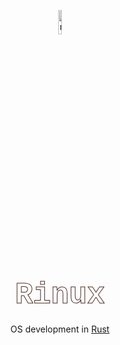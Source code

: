 <!-- 
MIT License

Copyright (c) 2022 AtomicGamer9523

Permission is hereby granted, free of charge, to any person obtaining a copy
of this software and associated documentation files (the "Software"), to deal
in the Software without restriction, including without limitation the rights
to use, copy, modify, merge, publish, distribute, sublicense, and/or sell
copies of the Software, and to permit persons to whom the Software is
furnished to do so, subject to the following conditions:

The above copyright notice and this permission notice shall be included in all
copies or substantial portions of the Software.

THE SOFTWARE IS PROVIDED "AS IS", WITHOUT WARRANTY OF ANY KIND, EXPRESS OR
IMPLIED, INCLUDING BUT NOT LIMITED TO THE WARRANTIES OF MERCHANTABILITY,
FITNESS FOR A PARTICULAR PURPOSE AND NONINFRINGEMENT. IN NO EVENT SHALL THE
AUTHORS OR COPYRIGHT HOLDERS BE LIABLE FOR ANY CLAIM, DAMAGES OR OTHER
LIABILITY, WHETHER IN AN ACTION OF CONTRACT, TORT OR OTHERWISE, ARISING FROM,
OUT OF OR IN CONNECTION WITH THE SOFTWARE OR THE USE OR OTHER DEALINGS IN THE
SOFTWARE.
-->

<p align="center"><img src="https://github.com/rinuxos/.github-private/blob/3c237c7bfd00cdc8d51b103fe943a2605b4e7fd6/icon.png"alt="rinux-logo"style="width:10%"/></p><h1 align="center"><b style="font-size:5vw;font-family:courier;align:center;background:url(../mech.png) repeat center center;background-size:8vw;-webkit-text-fill-color:transparent;-webkit-background-clip:text;-moz-background-clip:text;background-clip:text;-webkit-text-stroke:1px rgb(75,45,35);">Rinux</b></h1><p align="center"style="">OS development in <a href="https://www.rust-lang.org/">Rust</a></p>
